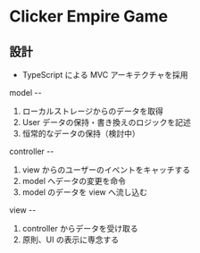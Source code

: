 # Clicker Empire Game

## 設計

- TypeScript による MVC アーキテクチャを採用

model --

1. ローカルストレージからのデータを取得
2. User データの保持・書き換えのロジックを記述
3. 恒常的なデータの保持（検討中）

controller --

1. view からのユーザーのイベントをキャッチする
2. model へデータの変更を命令
3. model のデータを view へ流し込む

view --

1. controller からデータを受け取る
2. 原則、UI の表示に専念する
